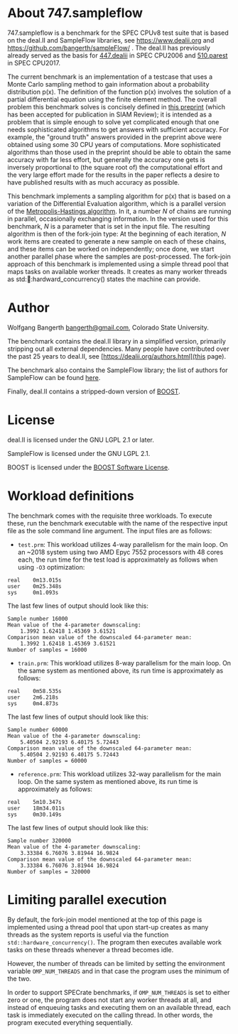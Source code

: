 # About 747.sampleflow

747.sampleflow is a benchmark for the SPEC CPUv8 test suite that is
based on the deal.II and SampleFlow libraries, see
https://www.dealii.org and https://github.com/bangerth/sampleFlow/
. The deal.II has previously already served as the basis for
[447.dealii](https://www.spec.org/cpu2006/Docs/447.dealII.html) in
SPEC CPU2006 and
[510.parest](https://www.spec.org/cpu2017/Docs/benchmarks/510.parest_r.html)
in SPEC CPU2017.

The current benchmark is an implementation of a testcase that uses a
Monte Carlo sampling method to gain information about a probability
distribution p(x). The definition of the function p(x) involves the
solution of a partial differential equation using the finite element
method. The overall problem this benchmark solves is concisely defined
in [this preprint](https://arxiv.org/abs/2102.07263) (which has been
accepted for publication in SIAM Review); it is intended as a problem
that is simple enough to solve yet complicated enough that one needs
sophisticated algorithms to get answers with sufficient accuracy. For
example, the "ground truth" answers provided in the preprint above
were obtained using some 30 CPU years of computations. More
sophisticated algorithms than those used in the preprint should be
able to obtain the same accuracy with far less effort, but generally
the accuracy one gets is inversely proportional to (the square root
of) the computational effort and the very large effort made for the
results in the paper reflects a desire to have published results with
as much accuracy as possible.

This benchmark implements a sampling algorithm for p(x) that is based
on a variation of the Differential Evaluation algorithm, which is a
parallel version of the [Metropolis-Hastings
algorithm](https://en.wikipedia.org/wiki/Metropolis%E2%80%93Hastings_algorithm).
In it, a number _N_ of chains are running in parallel, occasionally
exchanging information. In the version used for this benchmark, _N_ is
a parameter that is set in the input file. The resulting algorithm is
then of the fork-join type: At the beginning of each iteration, _N_
work items are created to generate a new sample on each of these
chains, and these items can be worked on independently; once done, we
start another parallel phase where the samples are post-processed. The
fork-join approach of this benchmark is implemented using a simple
thread pool that maps tasks on available worker threads. It creates as
many worker threads as std::thread::hardward_concurrency() states the
machine can provide.


# Author

Wolfgang Bangerth <bangerth@gmail.com>, Colorado State University.

The benchmark contains the deal.II library in a simplified version,
primarily stripping out all external dependencies. Many people have
contributed over the past 25 years to deal.II, see
[https://dealii.org/authors.html](this page).

The benchmark also contains the SampleFlow library; the list of
authors for SampleFlow can be found
[here](https://github.com/bangerth/SampleFlow/graphs/contributors).

Finally, deal.II contains a stripped-down version of
[BOOST](https://www.boost.org/).


# License

deal.II is licensed under the GNU LGPL 2.1 or later.

SampleFlow is licensed under the GNU LGPL 2.1.

BOOST is licensed under the [BOOST Software
License](https://www.boost.org/users/license.html).


# Workload definitions

The benchmark comes with the requisite three workloads. To execute
these, run the benchmark executable with the name of the respective
input file as the sole command line argument. The input files are as follows:

- `test.prm`: This workload utilizes 4-way parallelism for the main loop. On an ~2018 system using two AMD Epyc 7552 processors with 48 cores each, the run time for the test load is approximately as follows when using `-O3` optimization:
```
real    0m13.015s
user    0m25.348s
sys     0m1.093s
```
The last few lines of output should look like this:
```
Sample number 16000
Mean value of the 4-parameter downscaling:
    1.3992 1.62418 1.45369 3.61521 
Comparison mean value of the downscaled 64-parameter mean:
    1.3992 1.62418 1.45369 3.61521 
Number of samples = 16000
```

- `train.prm`: This workload utilizes 8-way parallelism for the main loop. On the same system as mentioned above, its run time is approximately as follows:
```
real    0m58.535s
user    2m6.218s
sys     0m4.873s
```
The last few lines of output should look like this:
```
Sample number 60000
Mean value of the 4-parameter downscaling:
    5.40504 2.92193 6.40175 5.72443 
Comparison mean value of the downscaled 64-parameter mean:
    5.40504 2.92193 6.40175 5.72443 
Number of samples = 60000
```

- `reference.prm`: This workload utilizes 32-way parallelism for the main loop. On the same system as mentioned above, its run time is approximately as follows:
```
real    5m10.347s
user    18m34.011s
sys     0m30.149s
```
The last few lines of output should look like this:
```
Sample number 320000
Mean value of the 4-parameter downscaling:
    3.33384 6.76076 3.81944 16.9824 
Comparison mean value of the downscaled 64-parameter mean:
    3.33384 6.76076 3.81944 16.9824 
Number of samples = 320000
```


# Limiting parallel execution

By default, the fork-join model mentioned at the top of this page is
implemented using a thread pool that upon start-up creates as many
threads as the system reports is useful via the function
`std::hardware_concurrency()`. The program then executes available
work tasks on these threads whenever a thread becomes idle.

However, the number of threads can be limited by setting the
environment variable `OMP_NUM_THREADS` and in that case the program
uses the minimum of the two.

In order to support SPECrate benchmarks, if `OMP_NUM_THREADS` is set
to either zero or one, the program does not start any worker threads
at all, and instead of enqueuing tasks and executing them on an
available thread, each task is immediately executed on the calling
thread. In other words, the program executed everything sequentially.
